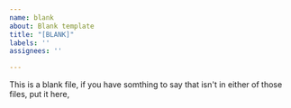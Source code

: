 ```yaml
---
name: blank
about: Blank template
title: "[BLANK]"
labels: ''
assignees: ''

---
```



This is a blank file, if you have somthing to say that isn't in either of those files, put it here,
